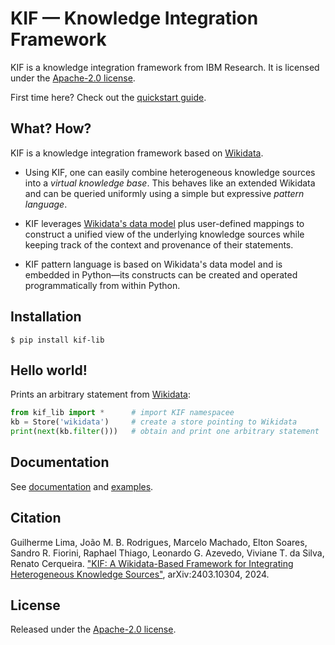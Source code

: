 # KIF — Knowledge Integration Framework #

KIF is a knowledge integration framework from IBM Research.  It is licensed
under the [Apache-2.0 license](./LICENSE).

First time here? Check out the [quickstart
guide](https://ibm.github.io/kif/quickstart.html).

## What? How?

KIF is a knowledge integration framework based on
[Wikidata](https://www.wikidata.org/).

* Using KIF, one can easily combine heterogeneous knowledge sources into a
  *virtual knowledge base*.  This behaves like an extended Wikidata and can
  be queried uniformly using a simple but expressive *pattern language*.

* KIF leverages [Wikidata's data
  model](https://www.wikidata.org/wiki/Wikidata:Data_model) plus
  user-defined mappings to construct a unified view of the underlying
  knowledge sources while keeping track of the context and provenance of
  their statements.

* KIF pattern language is based on Wikidata's data model and is embedded in
  Python—its constructs can be created and operated programmatically from
  within Python.

## Installation ##

```shell
$ pip install kif-lib
```

## Hello world! ##

Prints an arbitrary statement from [Wikidata](https://www.wikidata.org/):

```python
from kif_lib import *      # import KIF namespacee
kb = Store('wikidata')     # create a store pointing to Wikidata
print(next(kb.filter()))   # obtain and print one arbitrary statement
```

## Documentation ##

See [documentation](https://ibm.github.io/kif/) and [examples](./examples).


## Citation ##

Guilherme Lima, João M. B. Rodrigues, Marcelo Machado, Elton Soares, Sandro
R. Fiorini, Raphael Thiago, Leonardo G. Azevedo, Viviane T. da Silva, Renato
Cerqueira. ["KIF: A Wikidata-Based Framework for Integrating Heterogeneous
Knowledge Sources"](https://arxiv.org/abs/2403.10304), arXiv:2403.10304,
2024.


## License ##

Released under the [Apache-2.0 license](./LICENSE).
